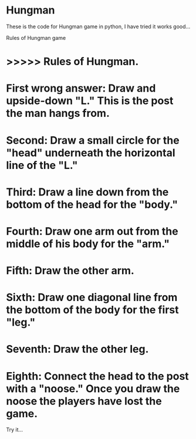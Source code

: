 # Hungman
These is the code for Hungman game in python, I have tried it works good...

Rules of Hungman game 

# >>>>> Rules of Hungman.
# First wrong answer: Draw and upside-down "L." This is the post the man hangs from.
# Second: Draw a small circle for the "head" underneath the horizontal line of the "L."
# Third: Draw a line down from the bottom of the head for the "body."
# Fourth: Draw one arm out from the middle of his body for the "arm."
# Fifth: Draw the other arm.
# Sixth: Draw one diagonal line from the bottom of the body for the first "leg."
# Seventh: Draw the other leg.
# Eighth: Connect the head to the post with a "noose." Once you draw the noose the players have lost the game.

Try it...
